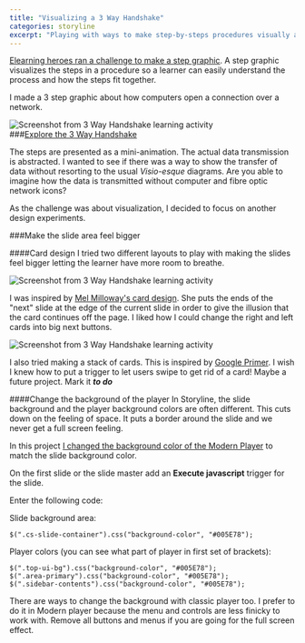 ```yaml
---
title: "Visualizing a 3 Way Handshake"
categories: storyline
excerpt: "Playing with ways to make step-by-steps procedures visually appealing in  Articulate Storyline."
---
```


[Elearning heroes ran a challenge to make a step graphic](https://community.articulate.com/series/e-learning-challenges-complete-list/articles/using-step-graphics-in-elearning). A step graphic visualizes the steps in a procedure so a learner can easily understand the process and how the steps fit together.

I made a 3 step graphic about how computers open a connection over a network. 

![Screenshot from 3 Way Handshake learning activity](/blog/assets/images/handshake_stepper.png)<br>
###[Explore the 3 Way Handshake](http://jessicagrosman.ca/3-way-handshake/story_html5.html)

The steps are presented as a mini-animation. The actual data transmission is abstracted. I wanted to see if there was a way to show the transfer of data without resorting to the usual _Visio-esque_ diagrams. Are you able to imagine how the data is  transmitted without computer and fibre optic network icons?

As the challenge was about visualization, I decided to focus on another design experiments.

###Make the slide area feel bigger

####Card design
I tried two different layouts to play with making the slides feel bigger letting the learner have more room to breathe. 

![Screenshot from 3 Way Handshake learning activity](/blog/assets/images/cards_l_r.png)<br>

I was inspired by [Mel Milloway's card design](https://www.linkedin.com/pulse/developing-customer-service-game-part-1-melissa-milloway/). She puts the ends of the "next" slide at the edge of the current slide in order to give the illusion that the card continues off the page. I liked how I could change the right and left cards into big next buttons.

![Screenshot from 3 Way Handshake learning activity](/blog/assets/images/syn_card.png)<br>

I also tried making a stack of cards. This is inspired by [Google Primer](https://medium.com/google-design/designing-a-ux-for-learning-ebed4fa0a798). I wish I knew how to put a trigger to let users swipe to get rid of a card! Maybe a future project. Mark it _**to do**_

####Change the background of the player
In Storyline, the slide background and the player background colors are often different. This cuts down on the feeling of space. It puts a border around the slide and we never get a full screen feeling.

In this project [I changed the background color of the Modern Player](https://community.articulate.com/discussions/articulate-storyline/can-we-change-background-color-in-modern-player-storyline-360) to match the slide background color.

On the first slide or the slide master add an **Execute javascript** trigger for the slide. 

Enter the following code:

Slide background area:

    $(".cs-slide-container").css("background-color", "#005E78");

Player colors (you can see what part of player in first set of brackets):

    $(".top-ui-bg").css("background-color", "#005E78");
    $(".area-primary").css("background-color", "#005E78");
    $(".sidebar-contents").css("background-color", "#005E78");

There are ways to change the background with classic player too. I prefer to do it in Modern player because the menu and controls are less finicky to work with. Remove all buttons and menus if you are going for the full screen effect.
